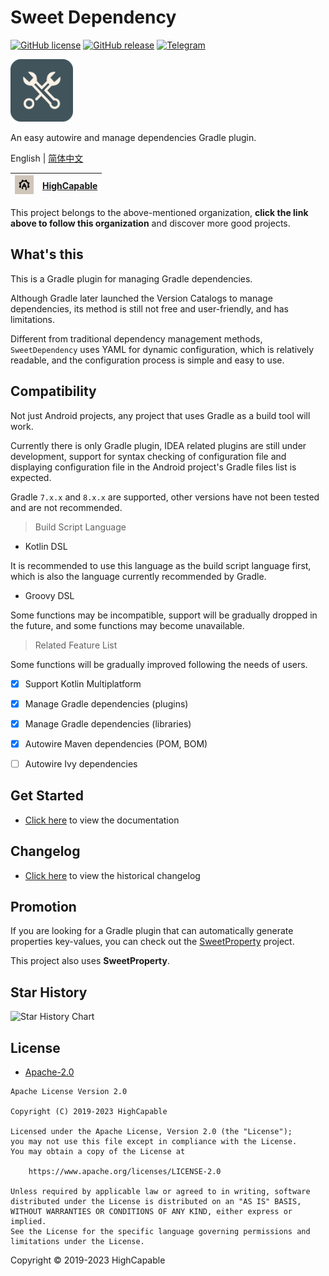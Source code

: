 # Sweet Dependency

[![GitHub license](https://img.shields.io/github/license/HighCapable/SweetDependency?color=blue)](https://github.com/HighCapable/SweetDependency/blob/master/LICENSE)
[![GitHub release](https://img.shields.io/github/v/release/HighCapable/SweetDependency?display_name=release&logo=github&color=green)](https://github.com/HighCapable/SweetDependency/releases)
[![Telegram](https://img.shields.io/badge/discussion-Telegram-blue.svg?logo=telegram)](https://t.me/HighCapable_Dev)

<img src="https://github.com/HighCapable/SweetDependency/blob/master/img-src/icon.png?raw=true" width = "100" height = "100" alt="LOGO"/>

An easy autowire and manage dependencies Gradle plugin.

English | [简体中文](https://github.com/HighCapable/SweetDependency/blob/master/README-zh-CN.md)

| <img src="https://github.com/HighCapable/.github/blob/main/img-src/logo.jpg?raw=true" width = "30" height = "30" alt="LOGO"/> | [HighCapable](https://github.com/HighCapable) |
|-------------------------------------------------------------------------------------------------------------------------------|-----------------------------------------------|

This project belongs to the above-mentioned organization, **click the link above to follow this organization** and discover more good projects.

## What's this

This is a Gradle plugin for managing Gradle dependencies.

Although Gradle later launched the Version Catalogs to manage dependencies, its method is still not free and user-friendly, and has limitations.

Different from traditional dependency management methods, `SweetDependency` uses YAML for dynamic configuration,
which is relatively readable, and the configuration process is simple and easy to use.

## Compatibility

Not just Android projects, any project that uses Gradle as a build tool will work.

Currently there is only Gradle plugin, IDEA related plugins are still under development,
support for syntax checking of configuration file and displaying configuration file in the Android project's Gradle files list is expected.

Gradle `7.x.x` and `8.x.x` are supported, other versions have not been tested and are not recommended.

> Build Script Language

- Kotlin DSL

It is recommended to use this language as the build script language first, which is also the language currently recommended by Gradle.

- Groovy DSL

Some functions may be incompatible, support will be gradually dropped in the future, and some functions may become unavailable.

> Related Feature List

Some functions will be gradually improved following the needs of users.

- [x] Support Kotlin Multiplatform

- [x] Manage Gradle dependencies (plugins)

- [x] Manage Gradle dependencies (libraries)

- [x] Autowire Maven dependencies (POM, BOM)

- [ ] Autowire Ivy dependencies

## Get Started

- [Click here](https://github.com/HighCapable/SweetDependency/blob/master/docs/guide.md) to view the documentation

## Changelog

- [Click here](https://github.com/HighCapable/SweetDependency/blob/master/docs/changelog.md) to view the historical changelog

## Promotion

If you are looking for a Gradle plugin that can automatically generate properties key-values,
you can check out the [SweetProperty](https://github.com/HighCapable/SweetProperty) project.

This project also uses **SweetProperty**.

## Star History

![Star History Chart](https://api.star-history.com/svg?repos=HighCapable/SweetDependency&type=Date)

## License

- [Apache-2.0](https://www.apache.org/licenses/LICENSE-2.0)

```
Apache License Version 2.0

Copyright (C) 2019-2023 HighCapable

Licensed under the Apache License, Version 2.0 (the "License");
you may not use this file except in compliance with the License.
You may obtain a copy of the License at

    https://www.apache.org/licenses/LICENSE-2.0

Unless required by applicable law or agreed to in writing, software
distributed under the License is distributed on an "AS IS" BASIS,
WITHOUT WARRANTIES OR CONDITIONS OF ANY KIND, either express or implied.
See the License for the specific language governing permissions and
limitations under the License.
```

Copyright © 2019-2023 HighCapable